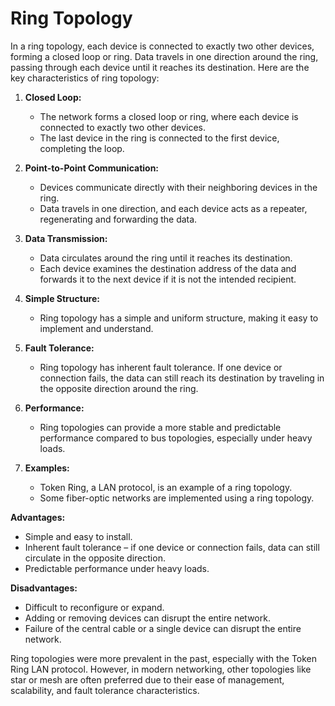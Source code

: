 # Ring Topology
In a ring topology, each device is connected to exactly two other devices, forming a closed loop or ring. Data travels in one direction around the ring, passing through each device until it reaches its destination. Here are the key characteristics of ring topology:

1. **Closed Loop:**
   - The network forms a closed loop or ring, where each device is connected to exactly two other devices.
   - The last device in the ring is connected to the first device, completing the loop.

2. **Point-to-Point Communication:**
   - Devices communicate directly with their neighboring devices in the ring.
   - Data travels in one direction, and each device acts as a repeater, regenerating and forwarding the data.

3. **Data Transmission:**
   - Data circulates around the ring until it reaches its destination.
   - Each device examines the destination address of the data and forwards it to the next device if it is not the intended recipient.

4. **Simple Structure:**
   - Ring topology has a simple and uniform structure, making it easy to implement and understand.

5. **Fault Tolerance:**
   - Ring topology has inherent fault tolerance. If one device or connection fails, the data can still reach its destination by traveling in the opposite direction around the ring.

6. **Performance:**
   - Ring topologies can provide a more stable and predictable performance compared to bus topologies, especially under heavy loads.

7. **Examples:**
   - Token Ring, a LAN protocol, is an example of a ring topology.
   - Some fiber-optic networks are implemented using a ring topology.

**Advantages:**
   - Simple and easy to install.
   - Inherent fault tolerance – if one device or connection fails, data can still circulate in the opposite direction.
   - Predictable performance under heavy loads.

**Disadvantages:**
   - Difficult to reconfigure or expand.
   - Adding or removing devices can disrupt the entire network.
   - Failure of the central cable or a single device can disrupt the entire network.

Ring topologies were more prevalent in the past, especially with the Token Ring LAN protocol. However, in modern networking, other topologies like star or mesh are often preferred due to their ease of management, scalability, and fault tolerance characteristics.
